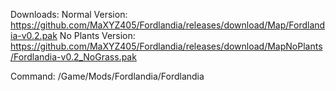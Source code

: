 Downloads:
Normal Version: https://github.com/MaXYZ405/Fordlandia/releases/download/Map/Fordlandia-v0.2.pak
No Plants Version: https://github.com/MaXYZ405/Fordlandia/releases/download/MapNoPlants/Fordlandia-v0.2_NoGrass.pak


Command: /Game/Mods/Fordlandia/Fordlandia
